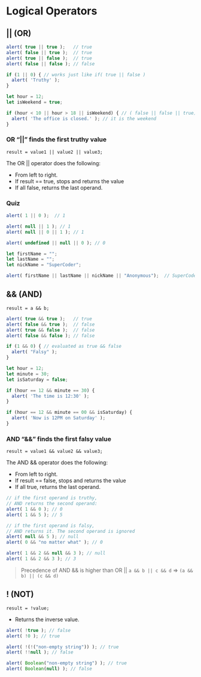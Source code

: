 # Logical Operators

## || (OR)

``` JavaScript
alert( true || true );   // true
alert( false || true );  // true
alert( true || false );  // true
alert( false || false ); // false
```

``` JavaScript
if (1 || 0) { // works just like if( true || false )
  alert( 'Truthy' );
}
```

``` JavaScript
let hour = 12;
let isWeekend = true;

if (hour < 10 || hour > 18 || isWeekend) { // ( false || false || true)
  alert( 'The office is closed.' ); // it is the weekend
}
```

### OR “||” finds the first truthy value
`result = value1 || value2 || value3;`

The OR || operator does the following:
- From left to right.
- If result == true, stops and returns the value
- If all false, returns the last operand.

### Quiz
``` JavaScript
alert( 1 || 0 );  // 1

alert( null || 1 ); // 1
alert( null || 0 || 1 ); // 1

alert( undefined || null || 0 ); // 0
```

``` JavaScript
let firstName = "";
let lastName = "";
let nickName = "SuperCoder";

alert( firstName || lastName || nickName || "Anonymous");  // SuperCoder
```

## && (AND)
`result = a && b;`

``` JavaScript
alert( true && true );   // true
alert( false && true );  // false
alert( true && false );  // false
alert( false && false ); // false
```

``` JavaScript
if (1 && 0) { // evaluated as true && false
  alert( "Falsy" );
}
```

``` JavaScript
let hour = 12;
let minute = 30;
let isSaturday = false;

if (hour == 12 && minute == 30) {
  alert( 'The time is 12:30' );
}

if (hour == 12 && minute == 00 && isSaturday) {
  alert( 'Now is 12PM on Saturday' );
}
```

### AND “&&” finds the first falsy value
`result = value1 && value2 && value3;`

The AND && operator does the following:
- From left to right.
- If result == false, stops and returns the value
- If all true, returns the last operand.

``` JavaScript
// if the first operand is truthy,
// AND returns the second operand:
alert( 1 && 0 ); // 0
alert( 1 && 5 ); // 5

// if the first operand is falsy,
// AND returns it. The second operand is ignored
alert( null && 5 ); // null
alert( 0 && "no matter what" ); // 0
```

``` JavaScript
alert( 1 && 2 && null && 3 ); // null
alert( 1 && 2 && 3 ); // 3
```

> Precedence of AND && is higher than OR ||
> `a && b || c && d` => `(a && b) || (c && d)`

## ! (NOT)
`result = !value;`
- Returns the inverse value.

``` JavaScript
alert( !true ); // false
alert( !0 ); // true

alert( !(!("non-empty string")) ); // true
alert( !!null ); // false

alert( Boolean("non-empty string") ); // true
alert( Boolean(null) ); // false
```